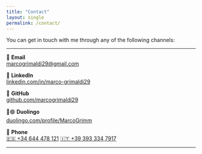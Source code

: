 ```yaml
---
title: "Contact"
layout: single
permalink: /contact/
---
```


You can get in touch with me through any of the following channels:

---

📧 **Email**  
[marcogrimaldi29@gmail.com](mailto:marcogrimaldi29@gmail.com)  

💼 **LinkedIn**  
[linkedin.com/in/marco-grimaldi29](https://www.linkedin.com/in/marco-grimaldi29/)  

🐙 **GitHub**  
[github.com/marcogrimaldi29](https://github.com/marcogrimaldi29)  

🦉🟢 **Duolingo**  
[duolingo.com/profile/MarcoGrimm](https://www.duolingo.com/profile/MarcoGrimm)

📱 **Phone**  
[🇪🇸 +34 644 478 121](tel:+34644478121)
[🇮🇹 +39 393 334 7917](tel:+393933347917)

---
